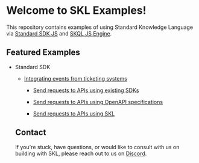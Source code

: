 # Welcome to SKL Examples!

This repository contains examples of using Standard Knowledge Language via [Standard SDK JS](https://github.com/comake/standard-sdk-js) and [SKQL JS Engine](https://github.com/comake/skql-js-engine).

## Featured Examples

- Standard SDK

  - [Integrating events from ticketing systems](https://github.com/comake/skl-examples/blob/main/unified-events-api)
    
    - [Send requests to APIs using existing SDKs](https://github.com/comake/skl-examples/blob/main/unified-events-api/src/UsingExistingSdks.ts)

    - [Send requests to APIs using OpenAPI specifications](https://github.com/comake/skl-examples/blob/main/unified-events-api/src/UsingStandardSdkWithOpenApiSpecs.ts)

    - [Send requests to APIs using SKL](https://github.com/comake/skl-examples/blob/main/unified-events-api/src/UsingStandardSdkWithSkl.ts)

  ## Contact

  If you're stuck, have questions, or would like to consult with us on building with SKL, please reach out to us on [Discord](https://discord.gg/stvfSB8kpG?ref=https://github.com/comake/skl-examples).